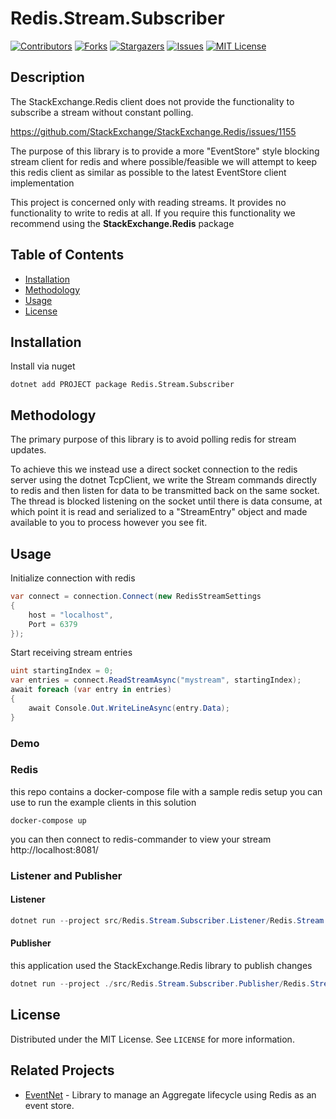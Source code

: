 # Redis.Stream.Subscriber
[![Contributors][contributors-shield]][contributors-url]
[![Forks][forks-shield]][forks-url]
[![Stargazers][stars-shield]][stars-url]
[![Issues][issues-shield]][issues-url]
[![MIT License][license-shield]][license-url]

## Description
The StackExchange.Redis client does not provide the functionality to subscribe a stream without constant polling. 

https://github.com/StackExchange/StackExchange.Redis/issues/1155

The purpose of this library is to provide a more "EventStore" style blocking stream client for redis and where possible/feasible we will attempt to keep this redis client as similar as possible to the latest EventStore client implementation

This project is concerned only with reading streams. It provides no functionality to write to redis at all. If you require this functionality we recommend using the **StackExchange.Redis** package

## Table of Contents
* [Installation](#installation)
* [Methodology](#methodology)
* [Usage](#usage)
* [License](#license)

## Installation
Install via nuget
```
dotnet add PROJECT package Redis.Stream.Subscriber
```

## Methodology

The primary purpose of this library is to avoid  polling redis for stream updates. 

To achieve this we instead use a direct socket connection to the redis server using the dotnet TcpClient, we write the Stream commands directly to redis and then listen for data to be transmitted back on the same socket.
The thread is blocked listening on the socket until there is data consume, at which point it is read and serialized to a "StreamEntry" object and made available to you to process however you see fit. 

## Usage

Initialize connection with redis
```c#
var connect = connection.Connect(new RedisStreamSettings
{
    host = "localhost",
    Port = 6379
});
```

Start receiving stream entries
```c#
uint startingIndex = 0;
var entries = connect.ReadStreamAsync("mystream", startingIndex);
await foreach (var entry in entries)
{
    await Console.Out.WriteLineAsync(entry.Data);
}
```

### Demo

### Redis
this repo contains a docker-compose file with a sample redis setup you can use to run the example clients in this solution

`docker-compose up`

you can then connect to redis-commander to view your stream http://localhost:8081/

### Listener and Publisher

#### Listener
```c#
dotnet run --project src/Redis.Stream.Subscriber.Listener/Redis.Stream.Subscriber.Listener.csproj
```

#### Publisher
this application used the StackExchange.Redis library to publish changes
```c#
dotnet run --project ./src/Redis.Stream.Subscriber.Publisher/Redis.Stream.Subscriber.Publisher.csproj
```

## License

Distributed under the MIT License. See `LICENSE` for more information.


## Related Projects
* [EventNet](https://github.com/jimfim/EventNet) - Library to manage an Aggregate lifecycle using Redis as an event store.

<!-- MARKDOWN LINKS & IMAGES -->
<!-- https://www.markdownguide.org/basic-syntax/#reference-style-links -->
[contributors-shield]: https://img.shields.io/github/contributors/jimfim/Redis.Stream.Subscriber.svg?style=for-the-badge
[contributors-url]: https://github.com/jimfim/Redis.Stream.Subscriber/graphs/contributors
[forks-shield]: https://img.shields.io/github/forks/jimfim/Redis.Stream.Subscriber.svg?style=for-the-badge
[forks-url]: https://github.com/jimfim/Redis.Stream.Subscriber/network/members
[stars-shield]: https://img.shields.io/github/stars/jimfim/Redis.Stream.Subscriber.svg?style=for-the-badge
[stars-url]: https://github.com/jimfim/Redis.Stream.Subscriber/stargazers
[issues-shield]: https://img.shields.io/github/issues/jimfim/Redis.Stream.Subscriber.svg?style=for-the-badge
[issues-url]: https://github.com/jimfim/Redis.Stream.Subscriber/issues
[license-shield]: https://img.shields.io/github/license/jimfim/Redis.Stream.Subscriber.svg?style=for-the-badge
[license-url]: https://github.com/jimfim/Redis.Stream.Subscriber/blob/master/LICENSE.txt
[build-status]: https://img.shields.io/github/workflow/status/jimfim/Redis.Stream.Subscriber/.NET/main

